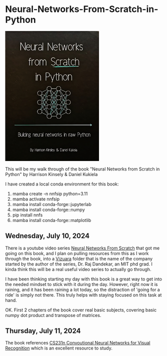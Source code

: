 # Neural-Networks-From-Scratch-in-Python

<img src="images/NeuralNetworksFromScratchInPython.jpg" alt="Neural Networks from Scratch in Python" width="300">

This will be my walk through of the book "Neural Networks from Scratch in Python" by Harrison Kinsely &amp; Daniel Kukiela

I have created a local conda environment for this book:

 1) mamba create -n nnfsip python=3.11
 2) mamba activate nnfsip
 3) mamba install conda-forge::jupyterlab
 4) mamba install conda-forge::numpy
 5) pip install nnfs
 6) mamba install conda-forge::matplotlib

## Wednesday, July 10, 2024

There is a youtube video series [Neural Networks From Scratch](https://www.youtube.com/playlist?list=PLPTV0NXA_ZSj6tNyn_UadmUeU3Q3oR-hu) that got me going on this book, and I plan on pulling resources from this as I work through the book, into a [Vizuara](https://vizuara.ai/) folder that is the name of the company started by the author of the series, Dr. Raj Dandekar, an MIT phd grad. I kinda think this will be a real useful video series to actually go through.

I have been thinking starting my day with this book is a great way to get into the needed mindset to stick with it during the day. However, right now it is raining, and it has been raining a lot today, so the distraction of 'going for a ride' is simply not there. This truly helps with staying focused on this task at hand. 

OK. First 2 chapters of the book cover real basic subjects, covering basic numpy dot product and transpose of matrices.

## Thursday, July 11, 2024

The book references [CS231n Convoutional Neural Networks for Visual Recognition](https://cs231n.github.io/neural-networks-case-study/) which is an excellent resource to study.
